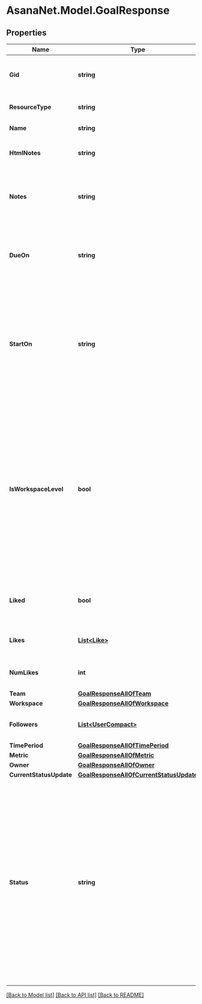 # AsanaNet.Model.GoalResponse

## Properties

Name | Type | Description | Notes
------------ | ------------- | ------------- | -------------
**Gid** | **string** | Globally unique identifier of the resource, as a string. | [optional] [readonly] 
**ResourceType** | **string** | The base type of this resource. | [optional] [readonly] 
**Name** | **string** | The name of the goal. | [optional] 
**HtmlNotes** | **string** | The notes of the goal with formatting as HTML. | [optional] 
**Notes** | **string** | Free-form textual information associated with the goal (i.e. its description). | [optional] 
**DueOn** | **string** | The localized day on which this goal is due. This takes a date with format &#x60;YYYY-MM-DD&#x60;. | [optional] 
**StartOn** | **string** | The day on which work for this goal begins, or null if the goal has no start date. This takes a date with &#x60;YYYY-MM-DD&#x60; format, and cannot be set unless there is an accompanying due date. | [optional] 
**IsWorkspaceLevel** | **bool** | *Conditional*. This property is only present when the &#x60;workspace&#x60; provided is an organization. Whether the goal belongs to the &#x60;workspace&#x60; (and is listed as part of the workspace’s goals) or not. If it isn’t a workspace-level goal, it is a team-level goal, and is associated with the goal’s team. | [optional] 
**Liked** | **bool** | True if the goal is liked by the authorized user, false if not. | [optional] 
**Likes** | [**List&lt;Like&gt;**](Like.md) | Array of likes for users who have liked this goal. | [optional] [readonly] 
**NumLikes** | **int** | The number of users who have liked this goal. | [optional] [readonly] 
**Team** | [**GoalResponseAllOfTeam**](GoalResponseAllOfTeam.md) |  | [optional] 
**Workspace** | [**GoalResponseAllOfWorkspace**](GoalResponseAllOfWorkspace.md) |  | [optional] 
**Followers** | [**List&lt;UserCompact&gt;**](UserCompact.md) | Array of users who are members of this goal. | [optional] 
**TimePeriod** | [**GoalResponseAllOfTimePeriod**](GoalResponseAllOfTimePeriod.md) |  | [optional] 
**Metric** | [**GoalResponseAllOfMetric**](GoalResponseAllOfMetric.md) |  | [optional] 
**Owner** | [**GoalResponseAllOfOwner**](GoalResponseAllOfOwner.md) |  | [optional] 
**CurrentStatusUpdate** | [**GoalResponseAllOfCurrentStatusUpdate**](GoalResponseAllOfCurrentStatusUpdate.md) |  | [optional] 
**Status** | **string** | The current status of this goal. When the goal is open, its status can be &#x60;green&#x60;, &#x60;yellow&#x60;, and &#x60;red&#x60; to reflect \&quot;On Track\&quot;, \&quot;At Risk\&quot;, and \&quot;Off Track\&quot;, respectively. When the goal is closed, the value can be &#x60;missed&#x60;, &#x60;achieved&#x60;, &#x60;partial&#x60;, or &#x60;dropped&#x60;. *Note* you can only write to this property if &#x60;metric&#x60; is set. | [optional] [readonly] 

[[Back to Model list]](../README.md#documentation-for-models) [[Back to API list]](../README.md#documentation-for-api-endpoints) [[Back to README]](../README.md)

